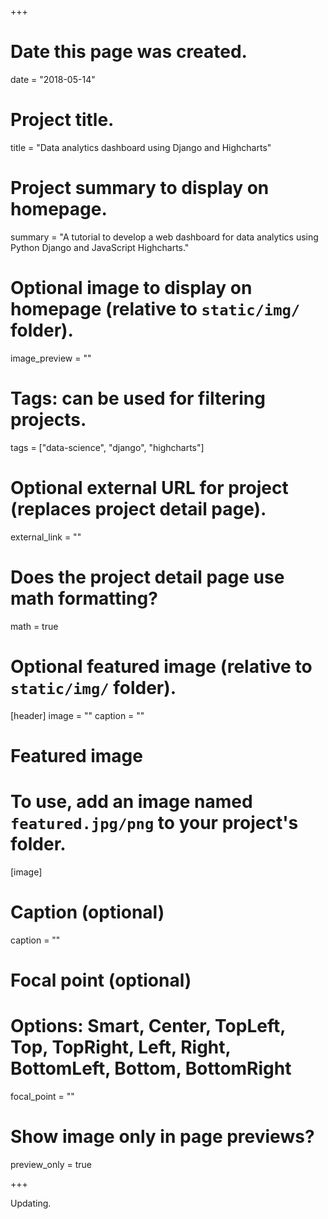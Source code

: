 +++
# Date this page was created.
date = "2018-05-14"

# Project title.
title = "Data analytics dashboard using Django and Highcharts"

# Project summary to display on homepage.
summary = "A tutorial to develop a web dashboard for data analytics using Python Django and JavaScript Highcharts."

# Optional image to display on homepage (relative to `static/img/` folder).
image_preview = ""

# Tags: can be used for filtering projects.
tags = ["data-science", "django", "highcharts"]

# Optional external URL for project (replaces project detail page).
external_link = ""

# Does the project detail page use math formatting?
math = true

# Optional featured image (relative to `static/img/` folder).
[header]
image = ""
caption = ""

# Featured image
# To use, add an image named `featured.jpg/png` to your project's folder. 
[image]
  # Caption (optional)
  caption = ""

  # Focal point (optional)
  # Options: Smart, Center, TopLeft, Top, TopRight, Left, Right, BottomLeft, Bottom, BottomRight
  focal_point = ""

  # Show image only in page previews?
  preview_only = true

+++

Updating.
